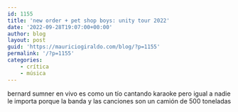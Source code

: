 ```yaml
---
id: 1155
title: 'new order + pet shop boys: unity tour 2022'
date: '2022-09-28T19:07:00+00:00'
author: blog
layout: post
guid: 'https://mauriciogiraldo.com/blog/?p=1155'
permalink: '/?p=1155'
categories:
    - crítica
    - música
---
```


bernard sumner en vivo es como un tío cantando karaoke pero igual a nadie le importa porque la banda y las canciones son un camión de 500 toneladas